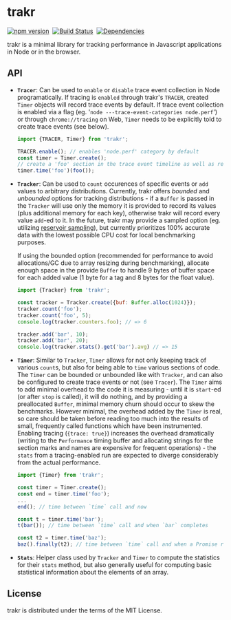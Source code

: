 # trakr
[![npm version](https://img.shields.io/npm/v/trakr.svg)](https://www.npmjs.com/package/trakr)&nbsp;
[![Build Status](https://api.travis-ci.org/scheibo/trakr.svg)](https://travis-ci.org/scheibo/trakr)&nbsp;
[![Dependencies](https://img.shields.io/david/scheibo/trakr.svg)](https://david-dm.org/scheibo/trakr)

trakr is a minimal library for tracking performance in Javascript applications
in Node or in the browser.

## API

-   **`Tracer`**: Can be used to `enable` or `disable` trace event collection in
    Node programatically. If tracing is `enabled` through trakr's `TRACER`,
    created `Timer` objects will record trace events by default. If trace event
    collection is enabled via a flag (eg. '`node ---trace-event-categories
    node.perf`') or through `chrome://tracing` on Web, `Timer` needs to be
    explicitly told to create trace events (see below).

    ```javascript
    import {TRACER, Timer} from 'trakr';

    TRACER.enable(); // enables 'node.perf' category by default
    const timer = Timer.create();
    // create a 'foo' section in the trace event timeline as well as recording
    timer.time('foo')(foo());
    ```

-   **`Tracker`**: Can be used to `count` occurences of specific events or `add`
    values to arbitrary distributions. Currently, trakr offers *bounded* and
    *unbounded* options for tracking distributions - if a `Buffer` is passed in
    the `Tracker` will use only the memory it is provided to record its values
    (plus additional memory for each key), otherwise trakr will record every
    value `add`-ed to it. In the future, trakr may provide a sampled option (eg.
    utilizing [reservoir sampling][1]), but currently prioritizes 100% accurate
    data with the lowest possible CPU cost for local benchmarking purposes.

    If using the bounded option (recommended for performance to avoid
    allocations/GC due to array resizing during benchmarking), allocate enough
    space in the provide `Buffer` to handle 9 bytes of buffer space for each
    added value (1 byte for a tag and 8 bytes for the float value).

    ```javascript
    import {Tracker} from 'trakr';

    const tracker = Tracker.create({buf: Buffer.alloc(1024)});
    tracker.count('foo');
    tracker.count('foo', 5);
    console.log(tracker.counters.foo); // => 6

    tracker.add('bar', 10);
    tracker.add('bar', 20);
    console.log(tracker.stats().get('bar').avg) // => 15
    ```

-   **`Timer`**: Similar to `Tracker`, `Timer` allows for not only keeping track
    of various `count`s, but also for being able to `time` various sections of
    code. The `Timer` can be bounded or unbounded like with `Tracker`, and can
    also be configured to create trace events or not (see `Tracer`). The `Timer`
    aims to add minimal overhead to the code it is measuring - until it is
    `start`-ed (or after `stop` is called), it will do nothing, and by providing
    a preallocated `Buffer`, minimal memory churn should occur to skew the
    benchmarks. However minimal, the overhead added by the `Timer` is real, so
    care should be taken before reading too much into the results of small,
    frequently called functions which have been instrumented. Enabling tracing
    (`{trace: true}`) increases the overhead dramatically (writing to the
    `Performance` timing buffer and allocating strings for the section marks and
    names are expensive for frequent operations) - the `stats` from a
    tracing-enabled run are expected to diverge considerably from the actual
    performance.

    ```javascript
    import {Timer} from 'trakr';

    const timer = Timer.create();
    const end = timer.time('foo');
    ...
    end(); // time between `time` call and now

    const t = timer.time('bar');
    t(bar()); // time between `time` call and when `bar` completes

    const t2 = timer.time('baz');
    baz().finally(t2); // time between `time` call and when a Promise resolves
    ```

-   **`Stats`**: Helper class used by `Tracker` and `Timer` to compute the
    statistics for their `stats` method, but also generally useful for computing
    basic statistical information about the elements of an array.

## License

trakr is distributed under the terms of the MIT License.

[1]: https://en.wikipedia.org/wiki/Reservoir_sampling

